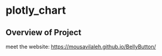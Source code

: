 # plotly_chart

## Overview of Project
meet the website: https://mousavilaleh.github.io/BellyButton/
